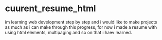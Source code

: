 # cuurent_resume_html
im learning web development step by step and i would like to make projects as much as i can make through this progress, for now i made a resume with using html elements, multipaging and so on that i haev learned.
